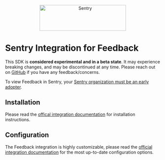 <p align="center">
  <a href="https://sentry.io/?utm_source=github&utm_medium=logo" target="_blank">
    <img src="https://sentry-brand.storage.googleapis.com/sentry-wordmark-dark-280x84.png" alt="Sentry" width="280" height="84">
  </a>
</p>

# Sentry Integration for Feedback

This SDK is **considered experimental and in a beta state**. It may experience breaking changes, and may be discontinued at any time. Please reach out on
[GitHub](https://github.com/getsentry/sentry-javascript/issues/new/choose) if you have any feedback/concerns.

To view Feedback in Sentry, your [Sentry organization must be an early adopter](https://docs.sentry.io/product/accounts/early-adopter-features/).

## Installation

Please read the [offical integration documentation](https://docs.sentry.io/platforms/javascript/user-feedback/) for installation instructions.

## Configuration

The Feedback integration is highly customizable, please read the [official integration documentation](https://docs.sentry.io/platforms/javascript/user-feedback/configuration/) for the most up-to-date configuration options.
